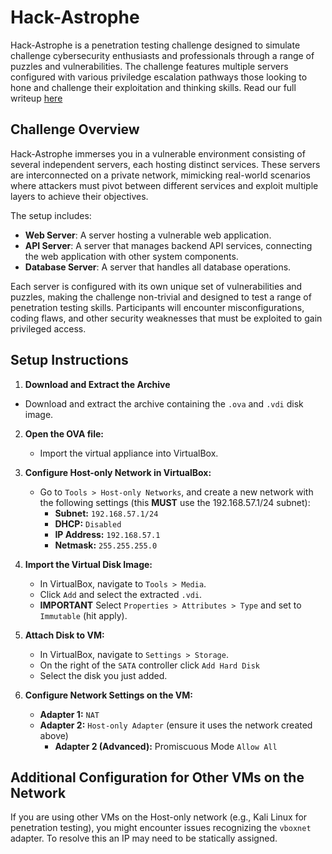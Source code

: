 # Hack-Astrophe

Hack-Astrophe is a penetration testing challenge designed to simulate challenge cybersecurity enthusiasts and professionals through a range of puzzles and vulnerabilities. The challenge features multiple servers configured with various priviledge escalation pathways those looking to hone and challenge their exploitation and thinking skills. Read our full writeup [here](hackastrophe-writeup.pdf)

## Challenge Overview

Hack-Astrophe immerses you in a vulnerable environment consisting of several independent servers, each hosting distinct services. These servers are interconnected on a private network, mimicking real-world scenarios where attackers must pivot between different services and exploit multiple layers to achieve their objectives.

The setup includes:

- **Web Server**: A server hosting a vulnerable web application.
- **API Server**: A server that manages backend API services, connecting the web application with other system components.
- **Database Server**: A server that handles all database operations.

Each server is configured with its own unique set of vulnerabilities and puzzles, making the challenge non-trivial and designed to test a range of penetration testing skills. Participants will encounter misconfigurations, coding flaws, and other security weaknesses that must be exploited to gain privileged access.

## Setup Instructions
1. **Download and Extract the Archive**
  - Download and extract the archive containing the `.ova` and `.vdi` disk image.
2. **Open the OVA file:**
   - Import the virtual appliance into VirtualBox.

3. **Configure Host-only Network in VirtualBox:**
   - Go to `Tools > Host-only Networks`, and create a new network with the following settings (this **MUST** use the 192.168.57.1/24 subnet):
     - **Subnet:** `192.168.57.1/24`
     - **DHCP:** `Disabled`
     - **IP Address:** `192.168.57.1`
     - **Netmask:** `255.255.255.0`
       
4. **Import the Virtual Disk Image:**
   - In VirtualBox, navigate to `Tools > Media`.
   - Click `Add` and select the extracted `.vdi`.
   - **IMPORTANT** Select `Properties > Attributes > Type` and set to `Immutable` (hit apply).
     
5. **Attach Disk to VM:**
   - In VirtualBox, navigate to `Settings > Storage`.
   - On the right of the `SATA` controller click `Add Hard Disk`
   - Select the disk you just added.

6. **Configure Network Settings on the VM:**
   - **Adapter 1:** `NAT`
   - **Adapter 2:** `Host-only Adapter` (ensure it uses the network created above)
     - **Adapter 2 (Advanced):** Promiscuous Mode `Allow All`

## Additional Configuration for Other VMs on the Network

If you are using other VMs on the Host-only network (e.g., Kali Linux for penetration testing), you might encounter issues recognizing the `vboxnet` adapter. To resolve this an IP may need to be statically assigned.
